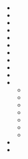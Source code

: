 # 



- 
- 
- 
- 
- 
- 







- 
- 
- 
- 
- - 
  - 
  - 
  - 
  - 
  - 
  -
- 
- 

## 



[]()[]()

[]()

